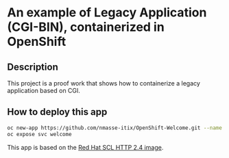 # An example of Legacy Application (CGI-BIN), containerized in OpenShift

## Description

This project is a proof work that shows how to containerize a legacy application
based on CGI. 

## How to deploy this app

```sh
oc new-app https://github.com/nmasse-itix/OpenShift-Welcome.git --name welcome --strategy=docker
oc expose svc welcome
```

This app is based on the [Red Hat SCL HTTP 2.4 image](https://github.com/sclorg/rhscl-dockerfiles/blob/master/rhel7.httpd24/Dockerfile).


